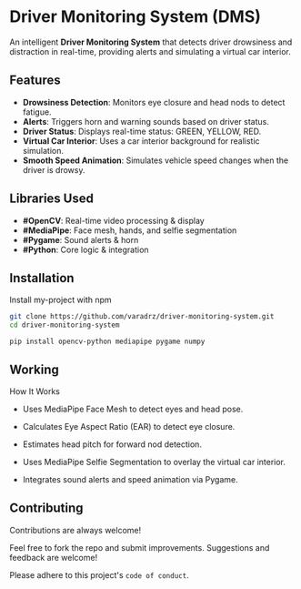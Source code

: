 
# Driver Monitoring System (DMS)

An intelligent **Driver Monitoring System** that detects driver drowsiness and distraction in real-time, providing alerts and simulating a virtual car interior.


## Features

- **Drowsiness Detection**: Monitors eye closure and head nods to detect fatigue.  
- **Alerts**: Triggers horn and warning sounds based on driver status.  
- **Driver Status**: Displays real-time status: GREEN, YELLOW, RED.  
- **Virtual Car Interior**: Uses a car interior background for realistic simulation.  
- **Smooth Speed Animation**: Simulates vehicle speed changes when the driver is drowsy.



## Libraries Used

- **#OpenCV**: Real-time video processing & display  
- **#MediaPipe**: Face mesh, hands, and selfie segmentation  
- **#Pygame**: Sound alerts & horn  
- **#Python**: Core logic & integration  

## Installation

Install my-project with npm

```bash
git clone https://github.com/varadrz/driver-monitoring-system.git
cd driver-monitoring-system
```
    
    pip install opencv-python mediapipe pygame numpy


## Working
How It Works

- Uses MediaPipe Face Mesh to detect eyes and head pose.

- Calculates Eye Aspect Ratio (EAR) to detect eye closure.

- Estimates head pitch for forward nod detection.

- Uses MediaPipe Selfie Segmentation to overlay the virtual car interior.

- Integrates sound alerts and speed animation via Pygame.
## Contributing

Contributions are always welcome!

Feel free to fork the repo and submit improvements. Suggestions and feedback are welcome!

Please adhere to this project's `code of conduct`.

